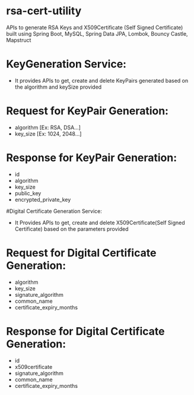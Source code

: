 # rsa-cert-utility
APIs to generate RSA Keys and X509Certificate (Self Signed Certificate) built using Spring Boot, MySQL, Spring Data JPA, Lombok, Bouncy Castle, Mapstruct

KeyGeneration Service:
=====
* It provides APIs to get, create and delete KeyPairs generated based on the algorithm and keySize provided

Request for KeyPair Generation:
=====

* algorithm [Ex: RSA, DSA...]
* key_size [Ex: 1024, 2048...]


Response for KeyPair Generation:
=====
* id
* algorithm 
* key_size
* public_key
* encrypted_private_key

#Digital Certificate Generation Service:
* It Provides APIs to get, create and delete X509Certificate(Self Signed Certificate) based on the parameters provided

Request for Digital Certificate Generation:
=====
* algorithm
* key_size
* signature_algorithm
* common_name
* certificate_expiry_months


Response for Digital Certificate Generation:
=====
* id
* x509certificate
* signature_algorithm
* common_name
* certificate_expiry_months
